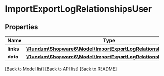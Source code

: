 # ImportExportLogRelationshipsUser

## Properties
Name | Type | Description | Notes
------------ | ------------- | ------------- | -------------
**links** | [**\Rundum\Shopware6\Model\ImportExportLogRelationshipsUserLinks**](ImportExportLogRelationshipsUserLinks.md) |  | [optional] 
**data** | [**\Rundum\Shopware6\Model\ImportExportLogRelationshipsUserData**](ImportExportLogRelationshipsUserData.md) |  | [optional] 

[[Back to Model list]](../../README.md#documentation-for-models) [[Back to API list]](../../README.md#documentation-for-api-endpoints) [[Back to README]](../../README.md)

